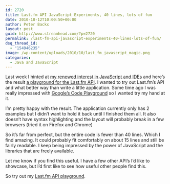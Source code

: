 ```yaml
---
id: 2720
title: Last.fm API JavaScript Experiments, 40 lines, lots of fun
date: 2010-10-12T10:00:50+00:00
author: Peter Backx
layout: post
guid: http://www.streamhead.com/?p=2720
permalink: /last-fm-api-javascript-experiments-40-lines-lots-of-fun/
dsq_thread_id:
  - "154946235"
image: /wp-content/uploads/2010/10/last_fm_javascript_magic.png
categories:
  - Java and JavaScript
---
```

Last week I hinted at <a title="Aptana Studio 2, IDE for the web" href="http://www.streamhead.com/aptana-studio-an-ide-for-the-web/" target="_blank">my renewed interest in JavaScript and IDEs</a> and here&#8217;s the result <a title="Play with the Last.fm API" href="http://www.streamhead.com/technology/Last.fm.play/#track.getSimilar" target="_blank">a playground for the Last.fm API</a>. I wanted to try out Last.fm&#8217;s API and what better way than write a little application. Some time ago I was really impressed with <a title="4 times Java(Script) in the news" href="http://www.streamhead.com/4-times-java-javascript/" target="_blank">Google&#8217;s Code Playground</a> so I wanted try my hand at it.

<!--more-->I&#8217;m pretty happy with the result. The application currently only has 2 examples but I didn&#8217;t want to hold it back until I finished them all. It also doesn&#8217;t have syntax highlighting and the layout will probably break in a few browsers (tried it on Firefox and Chrome)

So it&#8217;s far from perfect, but the entire code is fewer than 40 lines. Which I find amazing. It could probably fit comfortably on about 15 lines and still be fairly readable. I keep being impressed by the power of JavaScript and the libraries that are freely available.

Let me know if you find this useful. I have a few other API&#8217;s I&#8217;d like to showcase, but I&#8217;d first like to see how useful other people find this.

So try out my <a title="Play with the Last.fm API" href="http://www.streamhead.com/technology/Last.fm.play/" target="_blank">Last.fm API playground</a>.

<!-- AddThis Advanced Settings generic via filter on the_content -->

<!-- AddThis Share Buttons generic via filter on the_content -->